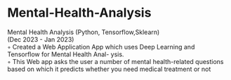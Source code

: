 # Mental-Health-Analysis

Mental Health Analysis (Python, Tensorflow,Sklearn)<br>
(Dec 2023 - Jan 2023)<br>
◦ Created a Web Application App which uses Deep Learning and Tensorflow for Mental Health Anal-
ysis.<br>
◦ This Web app asks the user a number of mental health-related questions based on which it predicts
whether you  need medical treatment or not<br>
